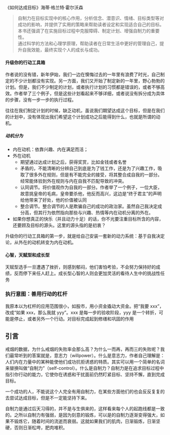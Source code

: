 
《如何达成目标》海蒂·格兰特·霍尔沃森    

> 自制力在目标实现中的核心作用，分析信念、潜意识、情绪、目标类型等对成功的影响，并提供了实用的策略来帮助读者设定和实现适合自己的目标。  
> 本书还强调了在实施目标过程中克服障碍、制定计划、增强自制力的重要性。  
> 通过科学的方法和心理学原理，帮助读者在日常生活中更好的管理自己，提升自我效能，最终实现个人的成长与成功。  


#### 升级你的行动工具箱

作者说的没有错，新年伊始，我们一边在懊悔过去的一年里有浪费了时光，自己制定的不少计划都没有实现。另一方面，我们又开始了制定新的一年里，野心勃勃的计划。但是，我们不少制定的计划，或者执行计划的习惯都是错误的，或者不够高效。作者举了三个例子，但是这些计划看起来不够详细，或者说没有拆分成为具体的步骤，没有一步一步的执行过程。

往往在我们制定计划的时候，缺乏动机，虽说我们期望达成这个目标，但是在我们的计划中，没有体现出我们希望这个计划成功之后能得到什么，也就是所谓的动机。

##### 动机分为
- 内在动机：依靠兴趣、内在满足而活；
- 外在动机
    - 期望通过达成计划之后，获得奖赏，比如金钱或者名誉
    - 矛盾的，不能清晰的分辨自己到底是为了钱工作，还是为了兴趣工作，吸取了很多外在规则，但是有不能完全的接受，将其整合成自我的一部分。经常能体验到外在规则与内在自我不匹配导致的冲突。
    - 认同调节。将价值观作为自我的一部分。作者举了一个例子，一位大臣，故意挑皇帝的毛病，皇帝要杀他，他反而高兴，这边是“终于君主”的声明给他带来了好处，他的价值被认同
    - 整合调节。整合调节的人是欺骗自己的成功的政治家。虽然自己我决定成分高，但其行为依然指向那些与兴趣、热情等内在动机分离的外在。
- 如果你想真正的快乐（并且动力十足）的话，你不光要注重目标所含的内容，还要顾及目标的源头。这里的源头指的是初衷？

升级你的行动工具箱的第一步，就是给自己安装一套新的动力系统：基于自我决定论，从外在的动机转变为内在动机。


#### 心智，天赋型和成长型

天赋型选手一旦遭遇了挫折，则感到郁闷，他们害怕考验，不会努力保持好的成绩，反而停下来任人赶上。成长型心智的人则会更加灵活的看待人生中的挑战性任务


### 执行意图：善用行动的杠杆

我原本以为杠杆的应用范围很小，如股市，用小资金撬动大资金。把“我要 xxx”，改成“如果 xxx，那么我就 yyy”。xxx 是每一步的验收阶段，yyy 是一个转折，可能是停止，或者另外一个行动。对目标完成起到修缮和巩固的作用


## 引言

戒烟的数据，为什么戒烟的失败率会那么高？为什么一而再，再而三的失败呢？我们最常听到的答案就是，意志力（willpower）。什么是意志力，作者自己理解是：人们内在力量中的某种能使他们成功抗拒诱惑的特质。其实可以用一个简单的名词来替换叫做“自制力”（self-control）。什么是自制力？自制力是在追求目标过程中指引你行动的能力，它使你在诱惑和干扰面前仍然盯紧目标、坚持不懈，直到完成目标。

一个成功的人，不能说这个人完全有用自制力，在某些方面他们的也会反反复复的去尝试达成目标，但是不一定能坚持下来。

自制力是通过后天习得的，并不是与生俱来的，这样看来每个人的起跑线都是一致的。之所以自制力有强弱，是因为刻意的锻炼，可以是的自制力逐渐变得强大，如果不锻炼它，随着时间的流逝而衰弱。这就如果我们的肌肉，日渐锻炼，日渐坚硬，否则日渐松垮，肥肉堆积。